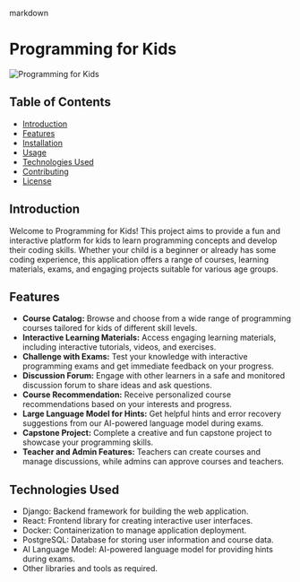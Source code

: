 markdown
# Programming for Kids

![Programming for Kids](https://example.com/path/to/image.png)

## Table of Contents

- [Introduction](#introduction)
- [Features](#features)
- [Installation](#installation)
- [Usage](#usage)
- [Technologies Used](#technologies-used)
- [Contributing](#contributing)
- [License](#license)

## Introduction

Welcome to Programming for Kids! This project aims to provide a fun and interactive platform for kids to learn programming concepts and develop their coding skills. Whether your child is a beginner or already has some coding experience, this application offers a range of courses, learning materials, exams, and engaging projects suitable for various age groups.

## Features

- **Course Catalog:** Browse and choose from a wide range of programming courses tailored for kids of different skill levels.
- **Interactive Learning Materials:** Access engaging learning materials, including interactive tutorials, videos, and exercises.
- **Challenge with Exams:** Test your knowledge with interactive programming exams and get immediate feedback on your progress.
- **Discussion Forum:** Engage with other learners in a safe and monitored discussion forum to share ideas and ask questions.
- **Course Recommendation:** Receive personalized course recommendations based on your interests and progress.
- **Large Language Model for Hints:** Get helpful hints and error recovery suggestions from our AI-powered language model during exams.
- **Capstone Project:** Complete a creative and fun capstone project to showcase your programming skills.
- **Teacher and Admin Features:** Teachers can create courses and manage discussions, while admins can approve courses and teachers.


## Technologies Used

- Django: Backend framework for building the web application.
- React: Frontend library for creating interactive user interfaces.
- Docker: Containerization to manage application deployment.
- PostgreSQL: Database for storing user information and course data.
- AI Language Model: AI-powered language model for providing hints during exams.
- Other libraries and tools as required.


